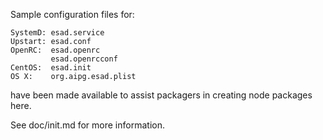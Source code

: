 Sample configuration files for:
```
SystemD: esad.service
Upstart: esad.conf
OpenRC:  esad.openrc
         esad.openrcconf
CentOS:  esad.init
OS X:    org.aipg.esad.plist
```
have been made available to assist packagers in creating node packages here.

See doc/init.md for more information.

